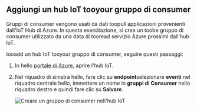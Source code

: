 ## <a name="add-a-consumer-group-tooyour-iot-hub"></a>Aggiungi un hub IoT tooyour gruppo di consumer

Gruppi di consumer vengono usati da dati toopull applicazioni provenienti dall'IoT Hub di Azure. In questa esercitazione, si crea un toobe gruppo di consumer utilizzato da una data di tooread servizio Azure prossimi dall'hub IoT.

tooadd un hub IoT tooyour gruppo di consumer, seguire questi passaggi:

1. In hello [portale di Azure](https://ms.portal.azure.com/), aprire l'hub IoT.
2. Nel riquadro di sinistra hello, fare clic su **endpoint**selezionare **eventi** nel riquadro centrale hello, immettere un nome in **gruppi di Consumer** hello riquadro destro e quindi fare clic su  **Salvare**.

   ![Creare un gruppo di consumer nell'hub IoT](../articles/iot-hub/media/iot-hub-create-consumer-group/1_iot-hub-create-consumer-group-azure.png)